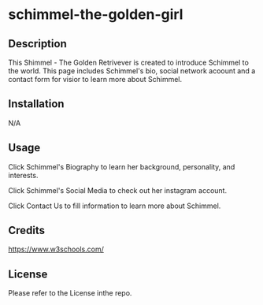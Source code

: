 # schimmel-the-golden-girl

## Description

This Shimmel - The Golden Retrivever is created to introduce Schimmel to the world. This page includes Schimmel's bio, social network acoount and a contact form for visior to learn more about Schimmel.

## Installation
N/A

## Usage
Click Schimmel's Biography to learn her background, personality, and interests.

Click Schimmel's Social Media to check out her instagram account.

Click Contact Us to fill information to learn more about Schimmel.

## Credits
https://www.w3schools.com/

## License
Please refer to the License inthe repo.